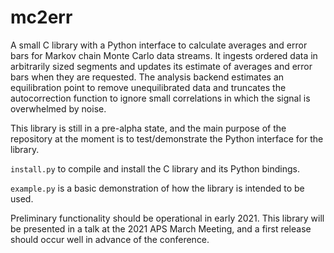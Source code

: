 # mc2err

A small C library with a Python interface to calculate averages and error bars for Markov chain Monte Carlo data streams.
It ingests ordered data in arbitrarily sized segments and updates its estimate of averages and error bars when they are requested.
The analysis backend estimates an equilibration point to remove unequilibrated data
 and truncates the autocorrection function to ignore small correlations in which the signal is overwhelmed by noise.

This library is still in a pre-alpha state,
and the main purpose of the repository at the moment is to test/demonstrate the Python interface for the library.

`install.py` to compile and install the C library and its Python bindings.
  
`example.py` is a basic demonstration of how the library is intended to be used.

Preliminary functionality should be operational in early 2021.
This library will be presented in a talk at the 2021 APS March Meeting,
 and a first release should occur well in advance of the conference.
